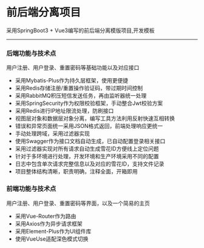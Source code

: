 ﻿# 前后端分离项目
采用SpringBoot3 + Vue3编写的前后端分离模版项目,开发模板
***
### 后端功能与技术点
用户注册、用户登录、重置密码等基础功能以及对应接口
* 采用Mybatis-Plus作为持久层框架，使用更便捷
* 采用Redis存储注册/重置操作验证码，带过期时间控制
* 采用RabbitMQ积压短信发送任务，再由监听器统一处理
* 采用SpringSecurity作为权限校验框架，手动整合Jwt校验方案
* 采用Redis进行IP地址限流处理，防刷接口
* 视图层对象和数据层对象分离，编写工具方法利用反射快速互相转换
* 错误和异常页面统一采用JSON格式返回，前端处理响应更统一
* 手动处理跨域，采用过滤器实现
* 使用Swagger作为接口文档自动生成，已自动配置登录相关接口
* 采用过滤器实现对所有请求自动生成雪花ID方便线上定位问题
* 针对于多环境进行处理，开发环境和生产环境采用不同的配置
* 日志中包含单次请求完整信息以及对应的雪花ID，支持文件记录
* 项目整体结构清晰，职责明确，注释全面，开箱即用

### 前端功能与技术点
用户注册、用户登录、重置密码等界面，以及一个简易的主页
* 采用Vue-Router作为路由
* 采用Axios作为异步请求框架
* 采用Element-Plus作为UI组件库
* 使用VueUse适配深色模式切换
